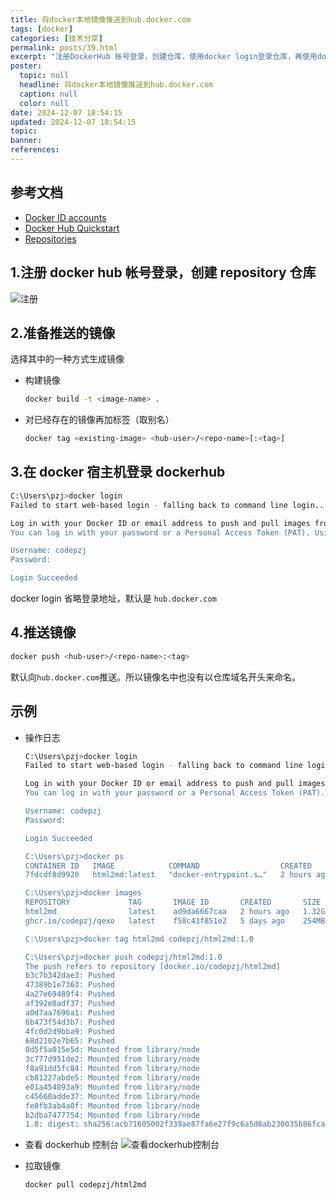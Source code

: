 ```yaml
---
title: 将docker本地镜像推送到hub.docker.com
tags: [docker]
categories: [技术分享]
permalink: posts/39.html
excerpt: "注册DockerHub 帐号登录，创建仓库，使用docker login登录仓库，再使用docker tag改名，最后docker push推送到DockerHub当中"
poster:
  topic: null
  headline: 将docker本地镜像推送到hub.docker.com
  caption: null
  color: null
date: 2024-12-07 18:54:15
updated: 2024-12-07 18:54:15
topic:
banner:
references:
---
```


## 参考文档

- [Docker ID accounts](https://docs.docker.com/docker-id/)
- [Docker Hub Quickstart](https://docs.docker.com/docker-hub/)
- [Repositories](https://docs.docker.com/docker-hub/repos/)

## 1.注册 docker hub 帐号登录，创建 repository 仓库

![注册](https://cdn.codepzj.cn/image/202412071855290.png)

## 2.准备推送的镜像

选择其中的一种方式生成镜像

- 构建镜像

  ```bash
  docker build -t <image-name> .
  ```

- 对已经存在的镜像再加标签（取别名）
  ```bash
  docker tag <existing-image> <hub-user>/<repo-name>[:<tag>]
  ```

## 3.在 docker 宿主机登录 dockerhub

```bash
C:\Users\pzj>docker login
Failed to start web-based login - falling back to command line login...

Log in with your Docker ID or email address to push and pull images from Docker Hub. If you don't have a Docker ID, head over to https://hub.docker.com/ to create one.
You can log in with your password or a Personal Access Token (PAT). Using a limited-scope PAT grants better security and is required for organizations using SSO. Learn more at https://docs.docker.com/go/access-tokens/

Username: codepzj
Password:

Login Succeeded
```

docker login 省略登录地址，默认是 `hub.docker.com`

## 4.推送镜像

```bash
docker push <hub-user>/<repo-name>:<tag>
```

默认向`hub.docker.com`推送。所以镜像名中也没有以仓库域名开头来命名。

## 示例

- 操作日志

  ```bash
  C:\Users\pzj>docker login
  Failed to start web-based login - falling back to command line login...

  Log in with your Docker ID or email address to push and pull images from Docker Hub. If you don't have a Docker ID, head over to https://hub.docker.com/ to create one.
  You can log in with your password or a Personal Access Token (PAT). Using a limited-scope PAT grants better security and is required for organizations using SSO. Learn more at https://docs.docker.com/go/access-tokens/

  Username: codepzj
  Password:

  Login Succeeded

  C:\Users\pzj>docker ps
  CONTAINER ID   IMAGE            COMMAND                  CREATED       STATUS       PORTS                    NAMES
  7fdcdf8d9920   html2md:latest   "docker-entrypoint.s…"   2 hours ago   Up 2 hours   0.0.0.0:3031->3031/tcp   html2md

  C:\Users\pzj>docker images
  REPOSITORY             TAG       IMAGE ID       CREATED       SIZE
  html2md                latest    ad9da6667caa   2 hours ago   1.32GB
  ghcr.io/codepzj/qexo   latest    f58c43f851e2   5 days ago    254MB

  C:\Users\pzj>docker tag html2md codepzj/html2md:1.0

  C:\Users\pzj>docker push codepzj/html2md:1.0
  The push refers to repository [docker.io/codepzj/html2md]
  b3c7b342dae3: Pushed
  47389b1e7363: Pushed
  4a27e69489f4: Pushed
  af392e0adf37: Pushed
  a0d7aa7696a1: Pushed
  6b473f54d3b7: Pushed
  4fc0d2d9bba9: Pushed
  68d2102e7b65: Pushed
  0d5f5a015e5d: Mounted from library/node
  3c777d951de2: Mounted from library/node
  f8a91dd5fc84: Mounted from library/node
  cb81227abde5: Mounted from library/node
  e01a454893a9: Mounted from library/node
  c45660adde37: Mounted from library/node
  fe0fb3ab4a0f: Mounted from library/node                                    f1186e5061f2: Mounted from library/node
  b2dba7477754: Mounted from library/node
  1.0: digest: sha256:acb71605002f339ae87fa6e27f9c6a5d6ab230035b86fca7e5f4b5f6d78474dc size: 3891
  ```

- 查看 dockerhub 控制台
  ![查看dockerhub控制台](https://cdn.codepzj.cn/image/202412071855284.png)
- 拉取镜像
  ```bash
  docker pull codepzj/html2md
  ```
